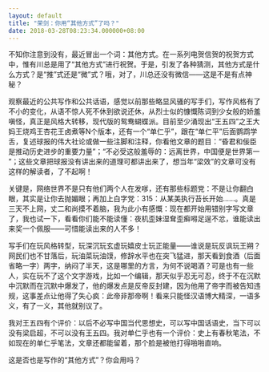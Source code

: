 ```yaml
---
layout: default
title: "荣剑：你用“其他方式”了吗？"
date: 2018-03-28T08:23:34.000000+08:00
---
```


不知你注意到没有，最近冒出一个词：其他方式。在一系列电贺信贺的祝贺方式中，惟有川总是用了“其他方式”进行祝贺。于是，引发了各种猜测，其他方式是什么方式？是“推”式还是“微”式？哦，对了，川总还没有微信——这是不是有点神秘？

观察最近的公共写作和公共话语，感觉以前那些略显风骚的写手们，写作风格有了不小的变化，从语不惊人死不休到欲说还休，从烈士似的慷慨陈词到少女般的娇羞嗔怪，真正是风格大转移，现代版的鸳鸯蝴蝶派。目前至少涌现出“王五四”之王大妈王烧鸡王杏花王卤煮等N个版本，还有一个“单仁乎”，跟在“单仁平”后面鹦鹉学舌，复述球报的伟大社论或做一些注脚和注释，你看他文章的题目：“昏君和佞臣是推动历史进步的重要力量”；“不必受这般羞辱的：远离世界，中国便是世界第一 ​”；这些文章把球报没有讲出来的道理可都讲出来了，想当年“梁效”的文章可没有这样的解读者，了不起啊！

关键是，网络世界不是只有他们两个人在发嗲，还有那些标题党：不是让你翻白眼，其实是让你去抛媚眼；再加上白字党：315：从某美执行苔长开始……。真是三天不上网，丈二和尚摸不着脑，我为此小有感慨：现在都开始用错别字写文章了，我也试一下，看看你们能不能读懂：夜机歪妹湿耷歪癣嘚足逞不忿，谁能读出来奖一个佩服——可惜能读出来的人不多！

写手们在玩风格转型，玩深沉玩玄虚玩嬉皮士玩正能量——谁说是玩反讽玩王朔？网民们也不甘落后，玩油菜玩油馍，修辞水平也在突飞猛进，那天看到食酒（后面省略一字）两字，纳闷了半天，这是哪里的方言，为何不说喝酒？可是也有一些人，实在玩不了这个文字游戏，比如一个编辑，那天似乎忍无可忍，终于不在沉默中沉默而在沉默中爆发了，他的爆发点是反帝反封建，因为他用了帝字而被告知违规，这事差点让他得了失心疯：此帝非那帝啊！看来只能怪汉语博大精深，一语多义，有了一义，其他就别议了。

我对王五四有个评价：以后不必写中国当代思想史，可以写中国话语史，当下可以没有梁启超，不可以没有王五四。​​​我对单仁乎也有一个评价：史上有春秋笔法，不如现在的单仁乎笔法，文章还都能留着，那个脸是被他打得啪啪直响。

这是否也是写作的“其他方式”？你会用吗？​​​

